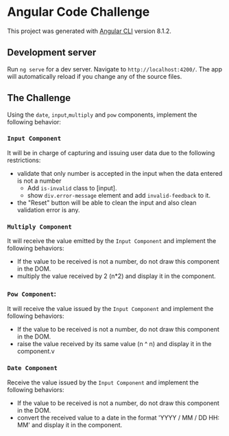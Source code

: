 # Angular Code Challenge

This project was generated with [Angular CLI](https://github.com/angular/angular-cli) version 8.1.2.

## Development server

Run `ng serve` for a dev server. Navigate to `http://localhost:4200/`. The app will automatically reload if you change any of the source files.

## The Challenge
Using the `date`, `input`,`multiply` and `pow` components, implement the following behavior:

### `Input Component`
It will be in charge of capturing and issuing user data due to the following restrictions:
* validate that only number is accepted in the input when the data entered is not a number
  *  Add `is-invalid` class to [input].
  * show `div.error-message` element and add `invalid-feedback` to it.
* the "Reset" button will be able to clean the input and also clean validation error is any.

### `Multiply Component`
It will receive the value emitted by the `Input Component` and implement the following behaviors:
* If the value to be received is not a number, do not draw this component in the DOM.
* multiply the value received by 2 (n*2) and display it in the component.


### `Pow Component`:
It will receive the value issued by the `Input Component` and implement the following behaviors:
* If the value to be received is not a number, do not draw this component in the DOM.
* raise the value received by its same value (n ^ n) and display it in the component.v

### `Date Component`
Receive the value issued by the `Input Component` and implement the following behaviors:
* If the value to be received is not a number, do not draw this component in the DOM.
* convert the received value to a date in the format 'YYYY / MM / DD HH: MM' and display it in the component.
